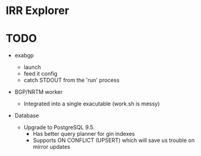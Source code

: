 IRR Explorer
============

# TODO

* exabgp
    * launch
    * feed it config
    * catch STDOUT from the 'run' process

* BGP/NRTM worker
    * Integrated into a single exacutable (work.sh is messy)

* Database
    * Upgrade to PostgreSQL 9.5.
        * Has better query planner for gin indexes
        * Supports ON CONFLICT (UPSERT) which will save us trouble on mirror updates


